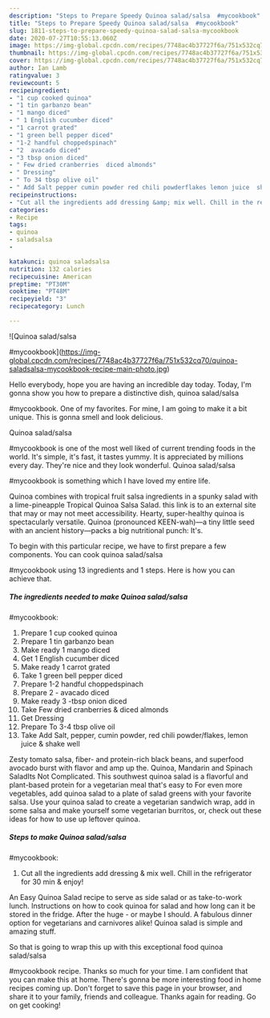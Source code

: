```yaml
---
description: "Steps to Prepare Speedy Quinoa salad/salsa  #mycookbook"
title: "Steps to Prepare Speedy Quinoa salad/salsa  #mycookbook"
slug: 1811-steps-to-prepare-speedy-quinoa-salad-salsa-mycookbook
date: 2020-07-27T10:55:13.060Z
image: https://img-global.cpcdn.com/recipes/7748ac4b37727f6a/751x532cq70/quinoa-saladsalsa-mycookbook-recipe-main-photo.jpg
thumbnail: https://img-global.cpcdn.com/recipes/7748ac4b37727f6a/751x532cq70/quinoa-saladsalsa-mycookbook-recipe-main-photo.jpg
cover: https://img-global.cpcdn.com/recipes/7748ac4b37727f6a/751x532cq70/quinoa-saladsalsa-mycookbook-recipe-main-photo.jpg
author: Ian Lamb
ratingvalue: 3
reviewcount: 5
recipeingredient:
- "1 cup cooked quinoa"
- "1 tin garbanzo bean"
- "1 mango diced"
- " 1 English cucumber diced"
- "1 carrot grated"
- "1 green bell pepper diced"
- "1-2 handful choppedspinach"
- "2  avacado diced"
- "3 tbsp onion diced"
- " Few dried cranberries  diced almonds"
- " Dressing"
- " To 34 tbsp olive oil"
- " Add Salt pepper cumin powder red chili powderflakes lemon juice  shake well"
recipeinstructions:
- "Cut all the ingredients add dressing &amp; mix well. Chill in the refrigerator for 30 min &amp; enjoy!"
categories:
- Recipe
tags:
- quinoa
- saladsalsa
- 

katakunci: quinoa saladsalsa  
nutrition: 132 calories
recipecuisine: American
preptime: "PT30M"
cooktime: "PT48M"
recipeyield: "3"
recipecategory: Lunch

---
```



![Quinoa salad/salsa

#mycookbook](https://img-global.cpcdn.com/recipes/7748ac4b37727f6a/751x532cq70/quinoa-saladsalsa-mycookbook-recipe-main-photo.jpg)

Hello everybody, hope you are having an incredible day today. Today, I'm gonna show you how to prepare a distinctive dish, quinoa salad/salsa

#mycookbook. One of my favorites. For mine, I am going to make it a bit unique. This is gonna smell and look delicious.

Quinoa salad/salsa

#mycookbook is one of the most well liked of current trending foods in the world. It's simple, it's fast, it tastes yummy. It is appreciated by millions every day. They're nice and they look wonderful. Quinoa salad/salsa

#mycookbook is something which I have loved my entire life.

Quinoa combines with tropical fruit salsa ingredients in a spunky salad with a lime-pineapple Tropical Quinoa Salsa Salad. this link is to an external site that may or may not meet accessibility. Hearty, super-healthy quinoa is spectacularly versatile. Quinoa (pronounced KEEN-wah)—a tiny little seed with an ancient history—packs a big nutritional punch: It&#39;s.


To begin with this particular recipe, we have to first prepare a few components. You can cook quinoa salad/salsa

#mycookbook using 13 ingredients and 1 steps. Here is how you can achieve that.

<!--inarticleads1-->

##### The ingredients needed to make Quinoa salad/salsa

#mycookbook:

1. Prepare 1 cup cooked quinoa
1. Prepare 1 tin garbanzo bean
1. Make ready 1 mango diced
1. Get  1 English cucumber diced
1. Make ready 1 carrot grated
1. Take 1 green bell pepper diced
1. Prepare 1-2 handful choppedspinach
1. Prepare 2 - avacado diced
1. Make ready 3 -tbsp onion diced
1. Take  Few dried cranberries &amp; diced almonds
1. Get  Dressing
1. Prepare  To 3-4 tbsp olive oil
1. Take  Add Salt, pepper, cumin powder, red chili powder/flakes, lemon juice &amp; shake well


Zesty tomato salsa, fiber- and protein-rich black beans, and superfood avocado burst with flavor and amp up the. Quinoa, Mandarin and Spinach SaladIts Not Complicated. This southwest quinoa salad is a flavorful and plant-based protein for a vegetarian meal that&#39;s easy to For even more vegetables, add quinoa salad to a plate of salad greens with your favorite salsa. Use your quinoa salad to create a vegetarian sandwich wrap, add in some salsa and make yourself some vegetarian burritos, or, check out these ideas for how to use up leftover quinoa. 

<!--inarticleads2-->

##### Steps to make Quinoa salad/salsa

#mycookbook:

1. Cut all the ingredients add dressing &amp; mix well. Chill in the refrigerator for 30 min &amp; enjoy!


An Easy Quinoa Salad recipe to serve as side salad or as take-to-work lunch. Instructions on how to cook quinoa for salad and how long can it be stored in the fridge. After the huge - or maybe I should. A fabulous dinner option for vegetarians and carnivores alike! Quinoa salad is simple and amazing stuff. 

So that is going to wrap this up with this exceptional food quinoa salad/salsa

#mycookbook recipe. Thanks so much for your time. I am confident that you can make this at home. There's gonna be more interesting food in home recipes coming up. Don't forget to save this page in your browser, and share it to your family, friends and colleague. Thanks again for reading. Go on get cooking!
